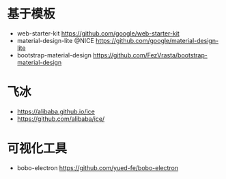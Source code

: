 # 基于模板

- web-starter-kit https://github.com/google/web-starter-kit
- material-design-lite @NICE <https://github.com/google/material-design-lite>
- bootstrap-material-design <https://github.com/FezVrasta/bootstrap-material-design>

# 飞冰

- https://alibaba.github.io/ice
- https://github.com/alibaba/ice/

# 可视化工具

- bobo-electron https://github.com/yued-fe/bobo-electron
